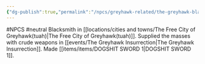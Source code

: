 ```yaml
---
{"dg-publish":true,"permalink":"/npcs/greyhawk-related/the-greyhawk-blacksmith-maker-of-dogshit-sword-1/"}
---
```


#NPCS #neutral
Blacksmith in [[locations/cities and towns/The Free City of Greyhawk(tuah)\|The Free City of Greyhawk(tuah)]]. 
Supplied the masses with crude weapons in [[events/The Greyhawk Insurrection\|The Greyhawk Insurrection]]. Made [[items/items/DOGSHIT SWORD 1\|DOGSHIT SWORD 1]].